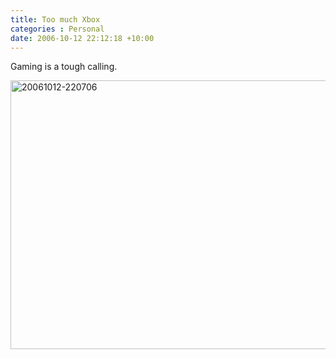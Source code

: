 ```yaml
---
title: Too much Xbox
categories : Personal
date: 2006-10-12 22:12:18 +10:00
---
```


<p>Gaming is a tough calling.</p> <p><a href="/blogfiles/WindowsLiveWriter/ToomuchXbox_CEFC/20061012-220706.jpg"><img style="border-right: 0px; border-top: 0px; border-left: 0px; border-bottom: 0px" height="430" alt="20061012-220706" src="/blogfiles/WindowsLiveWriter/ToomuchXbox_CEFC/20061012-220706_thumb.jpg" width="644" border="0"></a></p>
